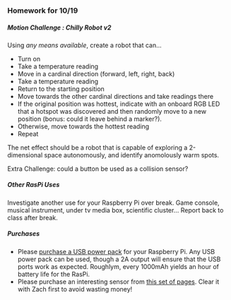 ### Homework for 10/19

##### Motion Challenge : Chilly Robot v2
Using *any means available*, create a robot that can...

- Turn on
- Take a temperature reading
- Move in a cardinal direction (forward, left, right, back)
- Take a temperature reading
- Return to the starting position
- Move towards the other cardinal directions and take readings there
- If the original position was hottest, indicate with an onboard RGB LED that a hotspot was discovered and then randomly move to a new position (bonus: could it leave behind a marker?).
- Otherwise, move towards the hottest reading
- Repeat

The net effect should be a robot that is capable of exploring a 2-dimensional space autonomously, and identify anomolously warm spots.

Extra Challenge: could a button be used as a collision sensor?

##### Other RasPi Uses
Investigate another use for your Raspberry Pi over break. Game console, musical instrument, under tv media box, scientific cluster... Report back to class after break.

##### Purchases
- Please [purchase a USB power pack](https://www.amazon.com/ZILU-4400mAh-Portable-External-Motorola/dp/B00MWV1TJ6/ref=sr_1_1?ie=UTF8&qid=1507249484&sr=8-1&keywords=zilu+smart) for your Raspberry Pi. Any USB power pack can be used, though a 2A output will ensure that the USB ports work as expected. Roughlym, every 1000mAh yields an hour of battery life for the RasPi.
- Please purchase an interesting sensor from [this set of pages](https://www.sparkfun.com/categories/23). Clear it with Zach first to avoid wasting money!
